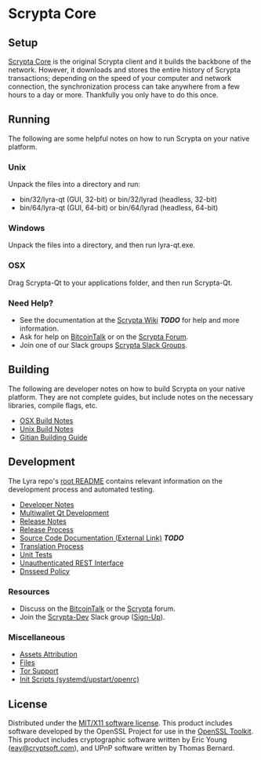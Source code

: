 Scrypta Core
=====================

Setup
---------------------
[Scrypta Core](https://scryptachain.org) is the original Scrypta client and it builds the backbone of the network. However, it downloads and stores the entire history of Scrypta transactions; depending on the speed of your computer and network connection, the synchronization process can take anywhere from a few hours to a day or more. Thankfully you only have to do this once.

Running
---------------------
The following are some helpful notes on how to run Scrypta on your native platform.

### Unix

Unpack the files into a directory and run:

- bin/32/lyra-qt (GUI, 32-bit) or bin/32/lyrad (headless, 32-bit)
- bin/64/lyra-qt (GUI, 64-bit) or bin/64/lyrad (headless, 64-bit)

### Windows

Unpack the files into a directory, and then run lyra-qt.exe.

### OSX

Drag Scrypta-Qt to your applications folder, and then run Scrypta-Qt.

### Need Help?

* See the documentation at the [Scrypta Wiki](https://en.bitcoin.it/wiki/Main_Page) ***TODO***
for help and more information.
* Ask for help on [BitcoinTalk](https://bitcointalk.org/index.php?topic=1262920.0) or on the [Scrypta Forum](http://forum.lyra.org/).
* Join one of our Slack groups [Scrypta Slack Groups](https://lyra.org/slack-logins/).

Building
---------------------
The following are developer notes on how to build Scrypta on your native platform. They are not complete guides, but include notes on the necessary libraries, compile flags, etc.

- [OSX Build Notes](build-osx.md)
- [Unix Build Notes](build-unix.md)
- [Gitian Building Guide](gitian-building.md)

Development
---------------------
The Lyra repo's [root README](https://github.com/Scrypta-Project/Scrypta/blob/master/README.md) contains relevant information on the development process and automated testing.

- [Developer Notes](developer-notes.md)
- [Multiwallet Qt Development](multiwallet-qt.md)
- [Release Notes](release-notes.md)
- [Release Process](release-process.md)
- [Source Code Documentation (External Link)](https://dev.visucore.com/bitcoin/doxygen/) ***TODO***
- [Translation Process](translation_process.md)
- [Unit Tests](unit-tests.md)
- [Unauthenticated REST Interface](REST-interface.md)
- [Dnsseed Policy](dnsseed-policy.md)

### Resources

* Discuss on the [BitcoinTalk](https://bitcointalk.org/index.php?topic=1262920.0) or the [Scrypta](http://forum.lyra.org/) forum.
* Join the [Scrypta-Dev](https://lyra-dev.slack.com/) Slack group ([Sign-Up](https://lyra-dev.herokuapp.com/)).

### Miscellaneous
- [Assets Attribution](assets-attribution.md)
- [Files](files.md)
- [Tor Support](tor.md)
- [Init Scripts (systemd/upstart/openrc)](init.md)

License
---------------------
Distributed under the [MIT/X11 software license](http://www.opensource.org/licenses/mit-license.php).
This product includes software developed by the OpenSSL Project for use in the [OpenSSL Toolkit](https://www.openssl.org/). This product includes
cryptographic software written by Eric Young ([eay@cryptsoft.com](mailto:eay@cryptsoft.com)), and UPnP software written by Thomas Bernard.
